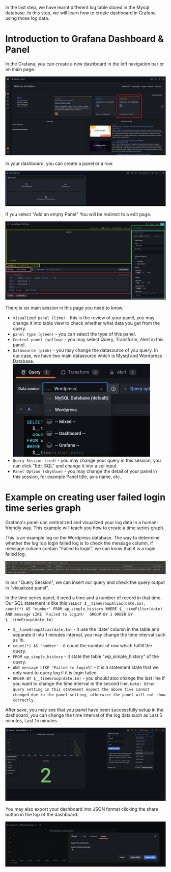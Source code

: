 

In the last step, we have learnt different log table stored in the Mysql database.
In this step, we will learn how to create dashboard in Grafana using those log data.

# Introduction to Grafana Dashboard & Panel

In the Grafana, you can create a new dashboard in the left navigation bar or on main page.

![dashboard_1](https://github.com/joey1136/katacoda-scenarios/blob/main/Area-C/images/main_dashboard.png?raw=true)

In your dashboard, you can create a panel or a row.

![dashboard_2](https://github.com/joey1136/katacoda-scenarios/blob/main/Area-C/images/dashboard_1.PNG?raw=true)

If you select "Add an empty Panel"
You will be redirect to a edit page.

![dashboard_3](https://github.com/joey1136/katacoda-scenarios/blob/main/Area-C/images/panel_1.PNG?raw=true)

There is six main session in this page you need to know:

* `visualized panel (lime)` - this is the review of your panel, you may change it into table view to check whether what data you get from the query.
* `panel type (green)` - you can select the type of this panel. 
* `Control panel (yellow)` - you may select Query, Transform, Alert in this panel.
* `Datasource (pink)` - you may change the datasource of you query. In our case, we have two main datasource which is Mysql and Wordpress Database.
![dashboard_4](https://github.com/joey1136/katacoda-scenarios/blob/main/Area-C/images/fail_choose%20datasource.PNG?raw=true)
* `Query Session (red)` - you may change your query in this session, you can click "Edit SQL" and change it into a sql input.
* `Panel Option (skyblue)` - you may change the detail of your panel in this session, for example Panel title, axis name, etc..


# Example on creating user failed login time series graph

Grafana's panel can centralized and visualized your log data in a human-friendly way.
This example will teach you how to create a time series graph.

This is an example log on the Wordpress database.
The way to determine whether the log is a login failed log is to check the message column, if message column contain "Failed to login", we can know that it is a login failed log.

![graph_1](https://github.com/joey1136/katacoda-scenarios/blob/main/Area-C/images/login_fail_MySQLexample.PNG?raw=true)

In our "Query Session", we can insert our query and check the query output in "visualized panel".

In the time series panel, it need a time and a number of record in that time.
Our SQL statement is like this
`SELECT
  $__timeGroupAlias(date,1m),
  count(*) AS "number"
FROM wp_simple_history
WHERE
  $__timeFilter(date)
AND message LIKE 'Failed to login%' 
GROUP BY 1
ORDER BY $__timeGroup(date,1m)
`

* `$__timeGroupAlias(date,1m)` - it use the 'date' column in the table and separate it into 1 minutes interval, you may change the time interval such as 1h.
* `count(*) AS 'number'` - it count the number of row which fulfill the query.
* `FROM wp_simple_history` - it state the table "wp_simple_history" of the query.
* `AND message LIKE "Failed to login%"` - it is a statement state that we only want to query log if it is login failed.
* `ORDER BY $__timeGroup(date,1m)` - you should also change the last line if you want to change the time interval in the second line.
`Note: Other query setting in this statement expect the above five cannot changed due to the panel setting, otherwize the panel will not show correctly.`

After save, you may see that you panel have been successfully setup in the dashboard, you can change the time interval of the log data such as Last 5 minutes, Last 15 minutes.

![graph_2](https://github.com/joey1136/katacoda-scenarios/blob/main/Area-C/images/dashboard_time%20range.PNG?raw=true)

You may also export your dashboard into JSON format clicking the share button in the top of the dashboard.

![graph_3](https://github.com/joey1136/katacoda-scenarios/blob/main/Area-C/images/dashboard_export.PNG?raw=true)